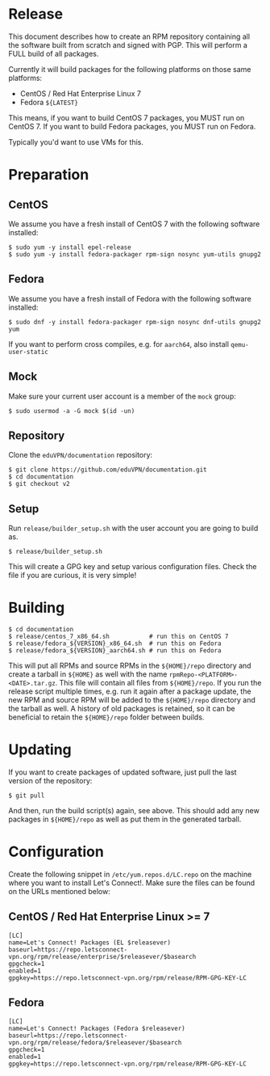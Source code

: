 # Release

This document describes how to create an RPM repository containing all the 
software built from scratch and signed with PGP. This will perform a FULL 
build of all packages.

Currently it will build packages for the following platforms on those same
platforms:

* CentOS / Red Hat Enterprise Linux 7
* Fedora `${LATEST}`

This means, if you want to build CentOS 7 packages, you MUST run on CentOS 7. 
If you want to build Fedora packages, you MUST run on Fedora.

Typically you'd want to use VMs for this.

# Preparation

## CentOS

We assume you have a fresh install of CentOS 7 with the following software 
installed:

    $ sudo yum -y install epel-release
    $ sudo yum -y install fedora-packager rpm-sign nosync yum-utils gnupg2

## Fedora

We assume you have a fresh install of Fedora with the following software 
installed:

    $ sudo dnf -y install fedora-packager rpm-sign nosync dnf-utils gnupg2 yum

If you want to perform cross compiles, e.g. for `aarch64`, also install 
`qemu-user-static`

## Mock

Make sure your current user account is a member of the `mock` group:

    $ sudo usermod -a -G mock $(id -un)

## Repository

Clone the `eduVPN/documentation` repository:

    $ git clone https://github.com/eduVPN/documentation.git
	$ cd documentation
	$ git checkout v2

## Setup

Run `release/builder_setup.sh` with the user account you are going to 
build as.

	$ release/builder_setup.sh
	
This will create a GPG key and setup various configuration files. Check 
the file if you are curious, it is very simple!

# Building

    $ cd documentation
    $ release/centos_7_x86_64.sh           # run this on CentOS 7
    $ release/fedora_${VERSION}_x86_64.sh  # run this on Fedora
    $ release/fedora_${VERSION}_aarch64.sh # run this on Fedora

This will put all RPMs and source RPMs in the `${HOME}/repo` directory and 
create a tarball in `${HOME}` as well with the name 
`rpmRepo-<PLATFORM>-<DATE>.tar.gz`. This file will contain all files from 
`${HOME}/repo`. If you run the release script multiple times, e.g. run it 
again after a package update, the new RPM and source RPM will be added to the 
`${HOME}/repo` directory and the tarball as well. A history of old packages is 
retained, so it can be beneficial to retain the `${HOME}/repo` folder between
builds.

# Updating

If you want to create packages of updated software, just pull the last version
of the repository:

    $ git pull

And then, run the build script(s) again, see above. This should add any new 
packages in `${HOME}/repo` as well as put them in the generated tarball.

# Configuration

Create the following snippet in `/etc/yum.repos.d/LC.repo` on the machine where 
you want to install Let's Connect!. Make sure the files can be found on the URLs 
mentioned below:

## CentOS / Red Hat Enterprise Linux >= 7

    [LC]
    name=Let's Connect! Packages (EL $releasever)
    baseurl=https://repo.letsconnect-vpn.org/rpm/release/enterprise/$releasever/$basearch
    gpgcheck=1
    enabled=1
    gpgkey=https://repo.letsconnect-vpn.org/rpm/release/RPM-GPG-KEY-LC

## Fedora

    [LC]
    name=Let's Connect! Packages (Fedora $releasever) 
    baseurl=https://repo.letsconnect-vpn.org/rpm/release/fedora/$releasever/$basearch
    gpgcheck=1
    enabled=1
    gpgkey=https://repo.letsconnect-vpn.org/rpm/release/RPM-GPG-KEY-LC
